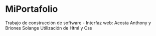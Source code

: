# MiPortafolio
Trabajo de construcción de software -  Interfaz web: Acosta Anthony y Briones Solange
Utilización de Html y Css

